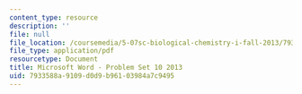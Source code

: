 ```yaml
---
content_type: resource
description: ''
file: null
file_location: /coursemedia/5-07sc-biological-chemistry-i-fall-2013/7933588a9109d0d9b96103984a7c9495_MIT5_07SCF13_Pset10.pdf
file_type: application/pdf
resourcetype: Document
title: Microsoft Word - Problem Set 10 2013
uid: 7933588a-9109-d0d9-b961-03984a7c9495
---
```

